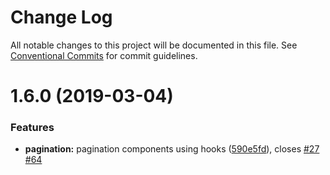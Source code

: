 # Change Log

All notable changes to this project will be documented in this file.
See [Conventional Commits](https://conventionalcommits.org) for commit guidelines.

# 1.6.0 (2019-03-04)


### Features

* **pagination:** pagination components using hooks ([590e5fd](https://github.com/Availity/availity-react/commit/590e5fd)), closes [#27](https://github.com/Availity/availity-react/issues/27) [#64](https://github.com/Availity/availity-react/issues/64)
